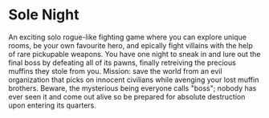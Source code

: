 # Sole Night
An exciting solo rogue-like fighting game where you can explore unique rooms, be your own favourite hero, and epically fight villains with the help of rare pickupable weapons. You have one night to sneak in and lure out the final boss by defeating all of its pawns, finally retreiving the precious muffins they stole from you. Mission: save the world from an evil organization that picks on innocent civilians while avenging your lost muffin brothers. Beware, the mysterious being everyone calls "boss"; nobody has ever seen it and come out alive so be prepared for absolute destruction upon entering its quarters. 
